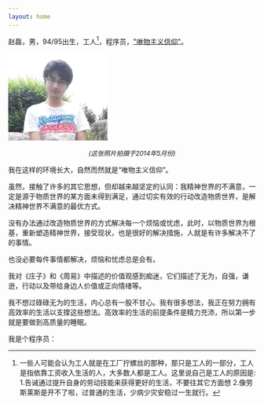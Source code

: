 ```yaml
---
layout: home
---
```


赵磊，男，94/95出生，工人[^1]，程序员，["唯物主义信仰"](http://opinion.people.com.cn/n/2015/1019/c159301-27711780.html)。


<img src="./asserts/me2.png" width="40%" style=" margin: auto;" />

<p style="text-align:center; font-style: italic;font-size: small;"> (这张照片拍摄于2014年5月份)</p>

我在这样的环境长大，自然而然就是“唯物主义信仰”。

虽然，接触了许多的其它思想，但却越来越坚定的认同：我精神世界的不满意，一定是源于物质世界的某方面未得到满足，通过切实有效的行动改造物质世界，是解决精神世界不满意的最优方式。

没有办法通过改造物质世界的方式解决每一个烦恼或忧虑，此时，以物质世界为根基，重新塑造精神世界，接受现状，也是很好的解决措施，人就是有许多解决不了的事情。

也没必要每件事情都解决，烦恼和忧虑总是会有。

我对《庄子》和《周易》中描述的价值观感到痴迷，它们描述了无为，自强，谦逊，行动以及带给身边人价值或正向情绪等。


我不想过碌碌无为的生活，内心总有一股不甘心。我有很多想法，我正在努力拥有高效率的生活以支撑这些想法。高效率的生活的前提条件是精力充沛，所以第一步就是要做到高质量的睡眠。

我是个程序员：

<ProfileMe />


[^1]: 一些人可能会认为工人就是在工厂拧螺丝的那种，那只是工人的一部分，工人是指依靠工资收入生活的人，大多数人都是工人。这里说自己是工人的原因是: 1.告诫通过提升自身的劳动技能来获得更好的生活，不要往其它方面想 2.像劳斯莱斯是开不了啦，过普通的生活，少病少灾安稳过一生就行。


<div id="footer" style="
    bottom: -25px;
    left: 0;
    width: 100%;
    text-align: center;
    font-size: 13px;
    line-height: 22px;
    position: absolute;
    /* background-color: rgba(150, 150, 150, 0.4); */
    /* border-top: 1px dashed rgba(150, 150, 150, 0.4); */
    /* line-height: 30px; */
    cursor: pointer;
    z-index: -10;
  ">
  <span style="position: relative">
    <a href="https://beian.miit.gov.cn/">豫ICP备2023028578号 </a>
  </span>
  |
  <span style="position: relative">
    <a href="https://beian.mps.gov.cn/#/query/webSearch?code=41061102000409">豫公网安备41061102000409号</a>
  </span>
</div>

<style>

#footer {
  background-color: var(--vp-c-bg);

  border-color: var(--vp-input-border-color);
}
</style>




<!-- 
这是成果展示，不是历程。它是要输出<<给别人看的>>，人们更关注结果，而不是过程。
只考虑当前的状态，而不考虑未来的情况，



所以此部分输出的是:

<<<我当前的成果！！！>>>
-->
